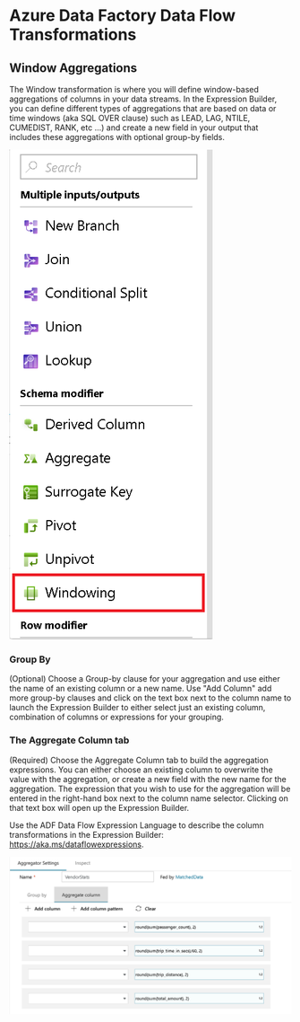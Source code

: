 # Azure Data Factory Data Flow Transformations

## Window Aggregations

The Window transformation is where you will define window-based aggregations of columns in your data streams. In the Expression Builder, you can define different types of aggregations that are based on data or time windows (aka SQL OVER clause) such as LEAD, LAG, NTILE, CUMEDIST, RANK, etc ...) and create a new field in your output that includes these aggregations with optional group-by fields.

![Window Transformation](../images/windows1.png "windows 1")

### Group By
(Optional) Choose a Group-by clause for your aggregation and use either the name of an existing column or a new name. Use "Add Column" add more group-by clauses and click on the text box next to the column name to launch the Expression Builder to either select just an existing column, combination of columns or expressions for your grouping.

### The Aggregate Column tab 
(Required) Choose the Aggregate Column tab to build the aggregation expressions. You can either choose an existing column to overwrite the value with the aggregation, or create a new field with the new name for the aggregation. The expression that you wish to use for the aggregation will be entered in the right-hand box next to the column name selector. Clicking on that text box will open up the Expression Builder.

Use the ADF Data Flow Expression Language to describe the column transformations in the Expression Builder: https://aka.ms/dataflowexpressions.

![Agg Transformation options](../images/agg2.png "aggregator")

